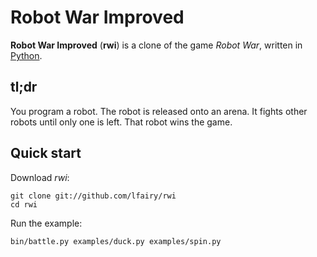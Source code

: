 Robot War Improved
==================

**Robot War Improved** (**rwi**) is a clone of the game *Robot War*,
written in [Python][].

[Python]: http://python.org/


tl;dr
-----

You program a robot. The robot is released onto an arena. It fights
other robots until only one is left. That robot wins the game.


Quick start
-----------

Download *rwi*:

    git clone git://github.com/lfairy/rwi
    cd rwi

Run the example:

    bin/battle.py examples/duck.py examples/spin.py
